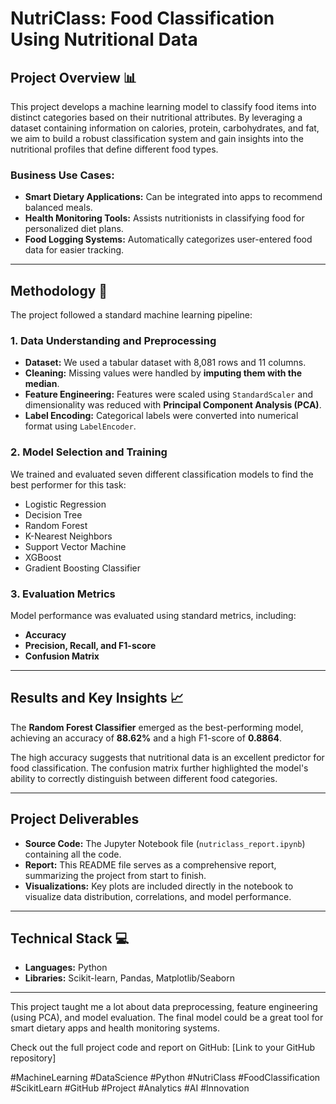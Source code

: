 # NutriClass: Food Classification Using Nutritional Data

## Project Overview 📊

This project develops a machine learning model to classify food items into distinct categories based on their nutritional attributes. By leveraging a dataset containing information on calories, protein, carbohydrates, and fat, we aim to build a robust classification system and gain insights into the nutritional profiles that define different food types.

### **Business Use Cases:**
* **Smart Dietary Applications:** Can be integrated into apps to recommend balanced meals.
* **Health Monitoring Tools:** Assists nutritionists in classifying food for personalized diet plans.
* **Food Logging Systems:** Automatically categorizes user-entered food data for easier tracking.

---

## Methodology 🧪

The project followed a standard machine learning pipeline:

### **1. Data Understanding and Preprocessing**
* **Dataset:** We used a tabular dataset with 8,081 rows and 11 columns.
* **Cleaning:** Missing values were handled by **imputing them with the median**.
* **Feature Engineering:** Features were scaled using `StandardScaler` and dimensionality was reduced with **Principal Component Analysis (PCA)**.
* **Label Encoding:** Categorical labels were converted into numerical format using `LabelEncoder`.

### **2. Model Selection and Training**
We trained and evaluated seven different classification models to find the best performer for this task:
* Logistic Regression
* Decision Tree
* Random Forest
* K-Nearest Neighbors
* Support Vector Machine
* XGBoost
* Gradient Boosting Classifier

### **3. Evaluation Metrics**
Model performance was evaluated using standard metrics, including:
* **Accuracy**
* **Precision, Recall, and F1-score**
* **Confusion Matrix**

---

## Results and Key Insights 📈

The **Random Forest Classifier** emerged as the best-performing model, achieving an accuracy of **88.62%** and a high F1-score of **0.8864**.

The high accuracy suggests that nutritional data is an excellent predictor for food classification. The confusion matrix further highlighted the model's ability to correctly distinguish between different food categories.

---

## Project Deliverables

* **Source Code:** The Jupyter Notebook file (`nutriclass_report.ipynb`) containing all the code.
* **Report:** This README file serves as a comprehensive report, summarizing the project from start to finish.
* **Visualizations:** Key plots are included directly in the notebook to visualize data distribution, correlations, and model performance.

---

## Technical Stack 💻
* **Languages:** Python
* **Libraries:** Scikit-learn, Pandas, Matplotlib/Seaborn

---

This project taught me a lot about data preprocessing, feature engineering (using PCA), and model evaluation. The final model could be a great tool for smart dietary apps and health monitoring systems.

Check out the full project code and report on GitHub: [Link to your GitHub repository]

#MachineLearning #DataScience #Python #NutriClass #FoodClassification #ScikitLearn #GitHub #Project #Analytics #AI #Innovation
